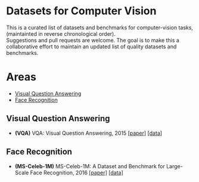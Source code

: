 # Datasets for Computer Vision
This is a curated list of datasets and benchmarks for computer-vision tasks, (maintainted in reverse chronological order).  
Suggestions and pull requests are welcome. The goal is to make this a collaborative effort to maintain an updated list of quality datasets and benchmarks.

# Areas
  * [Visual Question Answering](#visual-question-answering) 
  * [Face Recognition](#face-recognition)

## Visual Question Answering
  * **(VQA)** VQA: Visual Question Answering, 2015 [[paper]](https://arxiv.org/abs/1505.00468) [[data]](www.visualqa.org)
  
## Face Recognition
  * **(MS-Celeb-1M)** MS-Celeb-1M: A Dataset and Benchmark for Large-Scale Face Recognition, 2016 [[paper]](http://arxiv.org/pdf/1607.08221.pdf) [[data]](www.msceleb.org)

